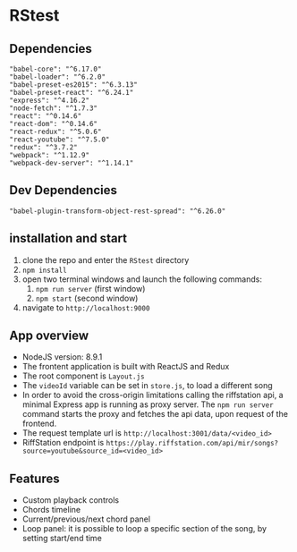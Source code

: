 # RStest

## Dependencies ##

    "babel-core": "^6.17.0"
    "babel-loader": "^6.2.0"
    "babel-preset-es2015": "^6.3.13"
    "babel-preset-react": "^6.24.1"
    "express": "^4.16.2"
    "node-fetch": "^1.7.3"
    "react": "^0.14.6"
    "react-dom": "^0.14.6"
    "react-redux": "^5.0.6"
    "react-youtube": "^7.5.0"
    "redux": "^3.7.2"
    "webpack": "^1.12.9"
    "webpack-dev-server": "^1.14.1"
  
## Dev Dependencies ##
    "babel-plugin-transform-object-rest-spread": "^6.26.0"
  
  
  ## installation and start ##
  1. clone the repo and enter the `RStest` directory
  2. `npm install`
  3. open two terminal windows and launch the following commands:
        1. `npm run server`   (first window)
        2. `npm start`        (second window)
  4. navigate to `http://localhost:9000`


## App overview ##
* NodeJS version: 8.9.1
* The frontent application is built with ReactJS and Redux
* The root component is `Layout.js`
* The `videoId` variable can be set in `store.js`, to load a different song
* In order to avoid the cross-origin limitations calling the riffstation api, a minimal Express app is running as proxy server. The `npm run server` command starts the proxy and fetches the api data, upon request of the frontend.
* The request template url is `http://localhost:3001/data/<video_id>`
* RiffStation endpoint is `https://play.riffstation.com/api/mir/songs?source=youtube&source_id=<video_id>`

## Features ##
* Custom playback controls
* Chords timeline
* Current/previous/next chord panel
* Loop panel: it is possible to loop a specific section of the song, by setting start/end time
